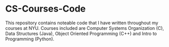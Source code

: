 # CS-Courses-Code

This repository contains noteable code that I have written throughout my courses at NYU. Courses included are Computer Systems Organization (C), Data Structures (Java), Object Oriented Programming (C++) and Intro to Programming (Python).
